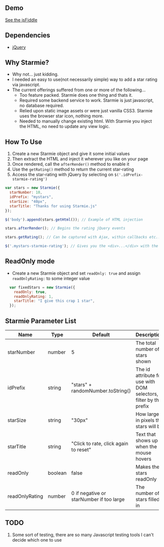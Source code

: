 ## Demo

[See the jsFiddle](http://jsfiddle.net/uBy63/1/)

## Dependencies 
- [jQuery](http://jquery.com/)

## Why Starmie?
- Why not... just kidding.
- I needed an easy to use(not necessarily simple) way to add a star rating via javascript.
- The current offerings suffered from one or more of the following...
  - Too feature packed. Starmie does one thing and thats it.
  - Required some backend service to work. Starmie is just javascript, no database required.  
  - Relied upon static image assets or were just vanilla CSS3. Starmie uses the browser star icon, nothing more.
  - Needed to manually change existing html. With Starmie you inject the HTML, no need to update any view logic.

## How To Use

1. Create a new Starmie object and give it some initial values
2. Then extract the HTML and inject it wherever you like on your page
3. Once rendered, call the `afterRender()` method to enable it
4. Use the `getRating()` method to return the current star-rating
5. Access the star-rating with jQuery by selecting on `$('.idPrefix-starmie-rating')`

```javascript
var stars = new Starmie({
  starNumber: 10,
  idPrefix: "mystars",
  starSize: "40px",
  starTitle: "Thanks for using Starmie.js"
});

$('body').append(stars.getHtml()); // Example of HTML injection

stars.afterRender(); // Begins the rating jQuery events

stars.getRating(); // Can be captured with Ajax, within callbacks etc...

$('.mystars-starmie-rating'); // Gives you the <div>...</div> with the star rating
```

## ReadOnly mode

- Create a new Starmie object and set `readOnly: true` and assign `readOnlyRating:` to some integer value

```javascript
  var fixedStars = new Starmie({
    readOnly: true,
    readOnlyRating: 1,
    starTitle: "I give this crap 1 star",
  });
```

## Starmie Parameter List

Name | Type | Default | Description
---- | ---- | ------- | -----------
starNumber | number | 5 | The total number of stars shown
idPrefix | string | "stars" + randomNumber.toString() | The id attribute for use with DOM selectors, filter by the prefix
starSize | string | "30px" | How large in pixels the stars will be
starTitle | string | "Click to rate, click again to reset" | Text that shows up when the mouse hovers
readOnly | boolean | false | Makes the stars readOnly
readOnlyRating | number | 0 if negative or starNumber if too large | The number of stars filled in

## TODO
1. Some sort of testing, there are so many Javascript testing tools I can't decide which one to use
